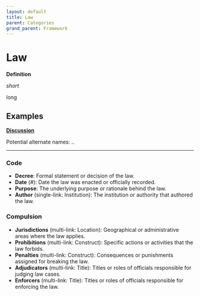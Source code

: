```yaml
---
layout: default
title: Law
parent: Categories
grand_parent: Framework 
---
```


# Law

**Definition**

*short*

long

**Examples**
- 


**[Discussion](https://github.com/OnlyWorlds/OnlyWorlds/discussions/categories/Law)**

Potential alternate names: *..*

---
### Code
- **Decree**: Formal statement or decision of the law.
- **Date** (#): Date the law was enacted or officially recorded.
- **Purpose**: The underlying purpose or rationale behind the law.
- **Author** (single-link: Institution): The institution or authority that authored the law.

### Compulsion
- **Jurisdictions** (multi-link: Location): Geographical or administrative areas where the law applies.
- **Prohibitions** (multi-link: Construct): Specific actions or activities that the law forbids.
- **Penalties** (multi-link: Construct): Consequences or punishments assigned for breaking the law.
- **Adjudicators** (multi-link: Title): Titles or roles of officials responsible for judging law cases.
- **Enforcers** (multi-link: Title): Titles or roles of officials responsible for enforcing the law.

